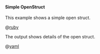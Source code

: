 #### Simple OpenStruct

This example shows a simple open struct.

@[ruby](show.rb)

The output shows details of the open struct.

@[yaml](show.yaml)
